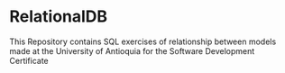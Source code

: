 # RelationalDB
<p>This Repository contains SQL exercises of relationship between models made at the University of Antioquia for the Software Development Certificate</p>
